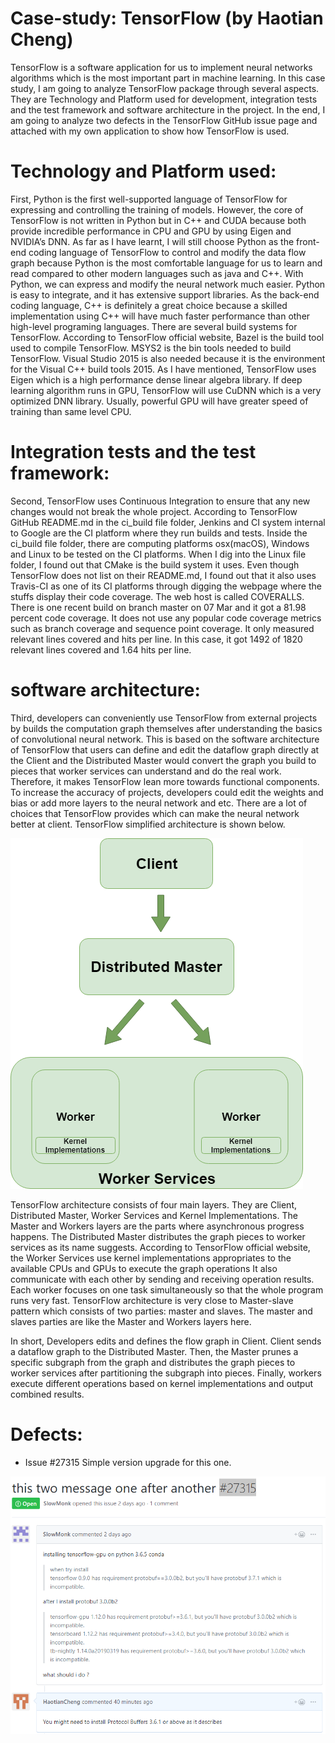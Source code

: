 # Case-study: TensorFlow (by Haotian Cheng)

TensorFlow is a software application for us to implement neural networks algorithms which is the most important part in machine learning. In this case study, I am going to analyze TensorFlow package through several aspects. They are Technology and Platform used for development, integration tests and the test framework and software architecture in the project. In the end, I am going to analyze two defects in the TensorFlow GitHub issue page and attached with my own application to show how TensorFlow is used.

# Technology and Platform used:

First, Python is the first well-supported language of TensorFlow for expressing and controlling the training of models. However, the core of TensorFlow is not written in Python but in C++ and CUDA because both provide incredible performance in CPU and GPU by using Eigen and NVIDIA’s DNN. As far as I have learnt, I will still choose Python as the front-end coding language of TensorFlow to control and modify the data flow graph because Python is the most comfortable language for us to learn and read compared to other modern languages such as java and C++. With Python, we can express and modify the neural network much easier. Python is easy to integrate, and it has extensive support libraries. As the back-end coding language, C++ is definitely a great choice because a skilled implementation using C++ will have much faster performance than other high-level programing languages. There are several build systems for TensorFlow. According to TensorFlow official website, Bazel is the build tool used to compile TensorFlow. MSYS2 is the bin tools needed to build TensorFlow. Visual Studio 2015 is also needed because it is the environment for the Visual C++ build tools 2015. As I have mentioned, TensorFlow uses Eigen which is a high performance dense linear algebra library. If deep learning algorithm runs in GPU, TensorFlow will use CuDNN which is a very optimized DNN library. Usually, powerful GPU will have greater speed of training than same level CPU.

# Integration tests and the test framework:

Second, TensorFlow uses Continuous Integration to ensure that any new changes would not break the whole project. According to TensorFlow GitHub README.md in the ci_build file folder, Jenkins and CI system internal to Google are the CI platform where they run builds and tests. Inside the ci_build file folder, there are computing platforms osx(macOS), Windows and Linux to be tested on the CI platforms. When I dig into the Linux file folder, I found out that CMake is the build system it uses. Even though TensorFlow does not list on their README.md, I found out that it also uses Travis-CI as one of its CI platforms through digging the webpage where the stuffs display their code coverage. The web host is called COVERALLS. There is one recent build on branch master on 07 Mar and it got a 81.98 percent code coverage. It does not use any popular code coverage metrics such as branch coverage and sequence point coverage. It only measured relevant lines covered and hits per line. In this case, it got 1492 of 1820 relevant lines covered and 1.64 hits per line.

# software architecture:

Third, developers can conveniently use TensorFlow from external projects by builds the computation graph themselves after understanding the basics of convolutional neural network. This is based on the software architecture of TensorFlow that users can define and edit the dataflow graph directly at the Client and the Distributed Master would convert the graph you build to pieces that worker services can understand and do the real work. Therefore, it makes TensorFlow lean more towards functional components. To increase the accuracy of projects, developers could edit the weights and bias or add more layers to the neural network and etc. There are a lot of choices that TensorFlow provides which can make the neural network better at client. TensorFlow simplified architecture is shown below.

![alt text](https://raw.githubusercontent.com/ec500-software-engineering/case-study-HaotianCheng/master/Project%20Architecture.png)    
      
TensorFlow architecture consists of four main layers. They are Client, Distributed Master, Worker Services and Kernel Implementations. The Master and Workers layers are the parts where asynchronous progress happens. The Distributed Master distributes the graph pieces to worker services as its name suggests. According to TensorFlow official website, the Worker Services use kernel implementations appropriates to the available CPUs and GPUs to execute the graph operations It also communicate with each other by sending and receiving operation results. Each worker focuses on one task simultaneously so that the whole program runs very fast. TensorFlow architecture is very close to Master-slave pattern which consists of two parties: master and slaves. The master and slaves parties are like the Master and Workers layers here.


In short, Developers edits and defines the flow graph in Client. Client sends a dataflow graph to the Distributed Master. Then, the Master prunes a specific subgraph from the graph and distributes the graph pieces to worker services after partitioning the subgraph into pieces. Finally, workers execute different operations based on kernel implementations and output combined results.

# Defects:

* Issue #27315
Simple version upgrade for this one.

![alt text](https://raw.githubusercontent.com/ec500-software-engineering/case-study-HaotianCheng/master/issue27315.png)
